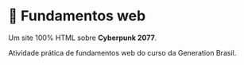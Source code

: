# :robot: Fundamentos web

Um site 100% HTML sobre **Cyberpunk 2077**.

Atividade prática de fundamentos web do curso da Generation Brasil.
